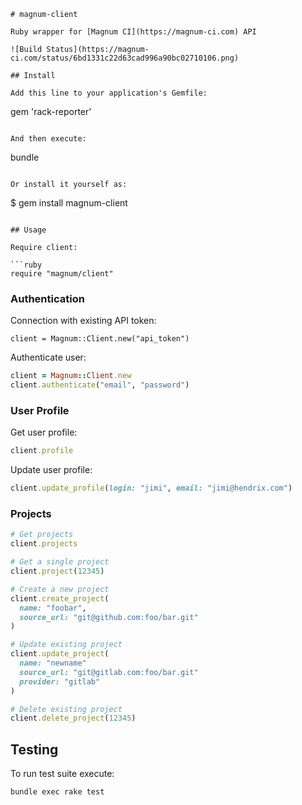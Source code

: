 ```
# magnum-client

Ruby wrapper for [Magnum CI](https://magnum-ci.com) API

![Build Status](https://magnum-ci.com/status/6bd1331c22d63cad996a90bc02710106.png)

## Install

Add this line to your application's Gemfile:

```
gem 'rack-reporter'
```

And then execute:

```
bundle
```

Or install it yourself as:

```
$ gem install magnum-client

```

## Usage

Require client:

```ruby
require "magnum/client"
```

### Authentication

Connection with existing API token:

```
client = Magnum::Client.new("api_token")
```

Authenticate user:

```ruby
client = Magnum::Client.new
client.authenticate("email", "password")
```

### User Profile

Get user profile:

```ruby
client.profile
```

Update user profile:

```ruby
client.update_profile(login: "jimi", email: "jimi@hendrix.com")
```

### Projects

```ruby
# Get projects
client.projects

# Get a single project
client.project(12345)

# Create a new project
client.create_project(
  name: "foobar",
  source_url: "git@github.com:foo/bar.git"
)

# Update existing project
client.update_project(
  name: "newname"
  source_url: "git@gitlab.com:foo/bar.git"
  provider: "gitlab"
)

# Delete existing project
client.delete_project(12345)
```

## Testing

To run test suite execute:

```
bundle exec rake test
```